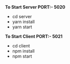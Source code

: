 **To Start Server PORT:- 5020**

- cd server
- yarn install
- yarn start

**To Start Client PORT:- 5021**

- cd client
- npm install
- npm start
